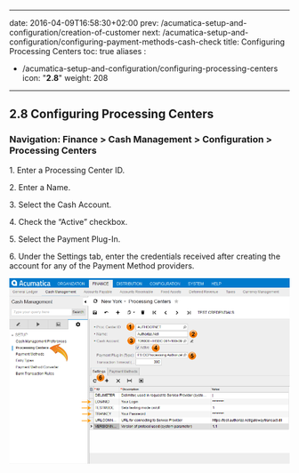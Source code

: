 
---
date: 2016-04-09T16:58:30+02:00
prev: /acumatica-setup-and-configuration/creation-of-customer
next: /acumatica-setup-and-configuration/configuring-payment-methods-cash-check
title: Configuring Processing Centers
toc: true
aliases :
  - /acumatica-setup-and-configuration/configuring-processing-centers
icon: "<b>2.8</b>"
weight: 208
---

## 2.8 Configuring Processing Centers

### Navigation: Finance > Cash Management > Configuration > Processing Centers

<p>1. Enter a Processing Center ID.</p>

<p>2. Enter a Name.</p>

<p>3. Select the Cash Account.</p>

<p>4. Check the “Active” checkbox.</p>

<p>5. Select the Payment Plug-In.</p>

<p>6. Under the Settings tab, enter the credentials received after creating the account for any of the Payment Method
providers.</p>

![Configuring Processing Centers](images/configuring-processing-centers-1.png?classes=shadow)
